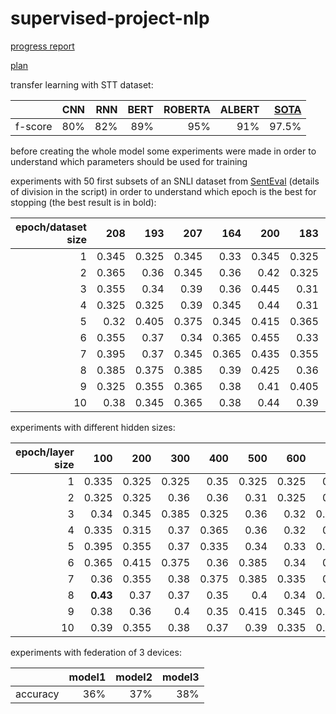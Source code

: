 # supervised-project-nlp

[progress report](https://docs.google.com/document/d/13fx_3LMoLShKbPzI-2fJONHDYD5REDFCP9afX1Fp9HI/edit?usp=sharing)

[plan](https://docs.google.com/spreadsheets/d/167qXpaAgP33eXqeAcZWU0vf8kWOkBBzywC0TKt9r3KU/edit?usp=sharing)

transfer learning with STT dataset:

|    |   CNN |   RNN |   BERT | ROBERTA | ALBERT | [SOTA](https://paperswithcode.com/paper/smart-robust-and-efficient-fine-tuning-for)  | 
|---:|---------:|---------:|---------:|---------:|---------:|---------:|
|  f-score |       80% |       82% |       89% | 95% | 91% | 97.5%  | 





before creating the whole model some experiments were made in order to understand which parameters should be used for training

experiments with 50 first subsets of an SNLI dataset from [SentEval](https://github.com/facebookresearch/SentEval) (details of division in the script) in order to understand which epoch is the best for stopping (the best result is in bold):

|epoch/dataset size|   208 |   193 |   207 |   164 |   200 |   183 |   205 |   195 |   180 |   201 |   192 |   198 |   217 |   210 |   213 |   197 |   209 |   233 |   231 |   245 |   235 |   267 |   246 |   241 |   252 |   230 |   244 |   259 |   253 |   306 |   278 |   276 |   287 |   270 |   299 |   321 |   285 |   281 |   304 |   307 |   327 |   326 |   309 |   295 |   303 |   333 |   350 |   365 |   362 |   367 |
|---:|------:|------:|------:|------:|------:|------:|------:|------:|------:|------:|------:|------:|------:|------:|------:|------:|------:|------:|------:|------:|------:|------:|------:|------:|------:|------:|------:|------:|------:|------:|------:|------:|------:|------:|------:|------:|------:|------:|------:|------:|------:|------:|------:|------:|------:|------:|------:|------:|------:|------:|
|  1 | 0.345 | 0.325 | 0.345 | 0.33  | 0.345 | 0.325 | 0.35  | 0.37  | 0.33  | 0.325 | 0.35  | 0.31  | 0.325 | 0.315 | 0.31  | 0.34  | 0.33  | 0.33  | 0.295 | 0.33  | 0.405 | 0.43  | 0.345 | 0.365 | 0.35  | 0.41  | 0.35  | 0.33  | 0.325 | 0.355 | 0.355 | 0.35  | 0.325 | 0.35  | 0.39  | 0.345 | 0.34  | 0.38  | 0.355 | 0.33  | 0.325 | 0.355 | 0.36  | 0.325 | 0.33  | 0.34  | 0.35  | 0.33  | 0.39  | 0.345 |
|  2 | 0.365 | 0.36  | 0.345 | 0.36  | 0.42  | 0.325 | 0.325 | 0.405 | 0.305 | 0.325 | 0.375 | 0.345 | 0.355 | 0.34  | 0.32  | 0.33  | 0.335 | 0.335 | 0.35  | 0.335 | 0.39  | 0.41  | 0.39  | 0.39  | 0.355 | 0.305 | 0.415 | 0.33  | 0.335 | 0.335 | 0.37  | 0.34  | 0.335 | 0.345 | 0.36  | 0.395 | 0.33  | 0.39  | 0.37  | 0.355 | 0.4   | 0.405 | 0.345 | 0.335 | 0.34  | 0.345 | 0.405 | 0.36  | 0.34  | 0.345 |
|  3 | 0.355 | 0.34  | 0.39  | 0.36  | 0.445 | 0.31  | 0.39  | 0.38  | 0.34  | 0.4   | 0.38  | 0.345 | 0.395 | 0.345 | 0.34  | 0.33  | 0.37  | 0.31  | 0.33  | 0.375 | 0.39  | 0.465 | 0.385 | 0.4   | 0.36  | 0.37  | 0.42  | 0.325 | 0.41  | 0.395 | 0.385 | 0.355 | 0.325 | 0.37  | 0.395 | 0.38  | 0.36  | 0.39  | 0.42  | 0.34  | 0.38  | 0.345 | 0.325 | 0.34  | 0.335 | 0.38  | 0.43  | 0.35  | 0.425 | 0.365 |
|  4 | 0.325 | 0.325 | 0.39  | 0.345 | 0.44  | 0.31  | 0.4   | 0.39  | 0.34  | 0.385 | 0.38  | 0.3   | 0.365 | 0.355 | 0.335 | 0.34  | 0.435 | 0.35  | 0.34  | 0.39  | 0.44  | 0.48  | 0.375 | 0.385 | 0.39  | 0.37  | 0.415 | 0.41  | 0.43  | 0.405 | 0.41  | 0.35  | 0.37  | 0.37  | 0.435 | 0.36  | 0.35  | 0.4   | 0.385 | 0.36  | 0.42  | 0.35  | 0.32  | 0.355 | 0.35  | 0.45  | 0.43  | 0.36  | 0.415 | 0.39  |
|  5 | 0.32  | 0.405 | 0.375 | 0.345 | 0.415 | 0.365 | 0.375 | 0.415 | 0.365 | 0.36  | 0.32  | 0.34  | 0.42  | 0.4   | 0.375 | 0.36  | 0.375 | 0.38  | 0.315 | 0.405 | 0.395 | **0.485** | 0.42  | 0.36  | 0.385 | 0.385 | 0.425 | 0.38  | 0.42  | 0.39  | 0.37  | 0.395 | 0.38  | 0.38  | 0.43  | 0.415 | 0.335 | 0.425 | 0.42  | 0.365 | 0.44  | 0.385 | 0.365 | 0.35  | 0.37  | 0.395 | 0.415 | 0.365 | 0.38  | 0.355 |
|  6 | 0.355 | 0.37  | 0.34  | 0.365 | 0.455 | 0.33  | 0.435 | 0.405 | 0.385 | 0.37  | 0.345 | 0.31  | 0.4   | 0.355 | 0.445 | 0.355 | 0.43  | 0.36  | 0.33  | 0.43  | 0.425 | 0.47  | 0.425 | 0.375 | 0.375 | 0.375 | 0.465 | 0.4   | 0.41  | 0.37  | 0.39  | 0.39  | 0.36  | 0.425 | 0.4   | 0.395 | 0.395 | 0.46  | 0.37  | 0.385 | 0.435 | 0.42  | 0.375 | 0.37  | 0.37  | 0.44  | 0.395 | 0.37  | 0.395 | 0.4   |
|  7 | 0.395 | 0.37  | 0.345 | 0.365 | 0.435 | 0.355 | 0.41  | 0.38  | 0.375 | 0.39  | 0.39  | 0.365 | 0.42  | 0.385 | 0.41  | 0.395 | 0.385 | 0.405 | 0.35  | 0.42  | 0.425 | 0.475 | 0.45  | 0.41  | 0.395 | 0.365 | 0.43  | 0.4   | 0.4   | 0.455 | 0.405 | 0.405 | 0.395 | 0.43  | 0.415 | 0.465 | 0.37  | 0.425 | 0.365 | 0.375 | 0.44  | 0.42  | 0.46  | 0.35  | 0.345 | 0.4   | 0.41  | 0.34  | 0.39  | 0.4   |
|  8 | 0.385 | 0.375 | 0.385 | 0.39  | 0.425 | 0.36  | 0.33  | 0.415 | 0.385 | 0.405 | 0.455 | 0.335 | 0.44  | 0.355 | 0.415 | 0.455 | 0.38  | 0.39  | 0.36  | 0.415 | 0.46  | 0.47  | 0.415 | 0.405 | 0.365 | 0.425 | 0.45  | 0.395 | 0.405 | 0.4   | 0.425 | 0.42  | 0.405 | 0.405 | 0.41  | 0.41  | 0.415 | 0.455 | 0.37  | 0.38  | 0.405 | 0.395 | 0.39  | 0.34  | 0.325 | 0.435 | 0.425 | 0.38  | 0.39  | 0.385 |
|  9 | 0.325 | 0.355 | 0.365 | 0.38  | 0.41  | 0.405 | 0.425 | 0.48  | 0.42  | 0.42  | 0.39  | 0.395 | 0.42  | 0.39  | 0.415 | 0.435 | 0.345 | 0.365 | 0.345 | 0.425 | 0.415 | 0.465 | 0.42  | 0.38  | 0.39  | 0.385 | 0.42  | 0.415 | 0.415 | 0.41  | 0.445 | 0.405 | 0.41  | 0.39  | 0.38  | 0.395 | 0.4   | 0.4   | 0.4   | 0.4   | 0.445 | 0.435 | 0.39  | 0.34  | 0.335 | 0.43  | 0.45  | 0.385 | 0.44  | 0.38  |
|  10 | 0.38  | 0.345 | 0.365 | 0.38  | 0.44  | 0.39  | 0.42  | 0.48  | 0.36  | 0.425 | 0.405 | 0.365 | 0.41  | 0.435 | 0.39  | 0.415 | 0.375 | 0.43  | 0.335 | 0.42  | 0.405 | 0.47  | 0.405 | 0.41  | 0.38  | 0.39  | 0.425 | 0.43  | 0.4   | 0.42  | 0.41  | 0.395 | 0.415 | 0.38  | 0.435 | 0.4   | 0.39  | 0.405 | 0.4   | 0.395 | 0.405 | 0.435 | 0.41  | 0.365 | 0.32  | 0.415 | 0.42  | 0.405 | 0.4   | 0.37  |


experiments with different hidden sizes:

|epoch/layer size|   100 |   200 |   300 |   400 |   500 |   600 |   700 |   800 |   900 |   1000 |   1100 |   1200 |   1300 |   1400 |   1500 |
|---:|------:|------:|------:|------:|------:|------:|------:|------:|------:|-------:|-------:|-------:|-------:|-------:|-------:|
|  1 | 0.335 | 0.325 | 0.325 | 0.35  | 0.325 | 0.325 | 0.32  | 0.325 | 0.33  |  0.37  |  0.36  |  0.345 |  0.335 |  0.365 |  0.325 |
|  2 | 0.325 | 0.325 | 0.36  | 0.36  | 0.31  | 0.325 | 0.34  | 0.37  | 0.325 |  0.32  |  0.37  |  0.335 |  0.325 |  0.355 |  0.345 |
|  3 | 0.34  | 0.345 | 0.385 | 0.325 | 0.36  | 0.32  | 0.385 | 0.32  | 0.33  |  0.335 |  0.335 |  0.325 |  0.325 |  0.285 |  0.32  |
|  4 | 0.335 | 0.315 | 0.37  | 0.365 | 0.36  | 0.32  | 0.33  | 0.32  | 0.33  |  0.345 |  0.34  |  0.325 |  0.325 |  0.305 |  0.4   |
|  5 | 0.395 | 0.355 | 0.37  | 0.335 | 0.34  | 0.33  | 0.345 | 0.345 | 0.315 |  0.325 |  0.33  |  0.33  |  0.33  |  0.35  |  0.36  |
|  6 | 0.365 | 0.415 | 0.375 | 0.36  | 0.385 | 0.34  | 0.33  | 0.34  | 0.33  |  0.35  |  0.345 |  0.325 |  0.34  |  0.335 |  0.355 |
|  7 | 0.36  | 0.355 | 0.38  | 0.375 | 0.385 | 0.335 | 0.34  | 0.33  | 0.315 |  0.345 |  0.345 |  0.33  |  0.325 |  0.345 |  0.355 |
|  8 | **0.43**  | 0.37  | 0.37  | 0.35  | 0.4   | 0.34  | 0.335 | 0.33  | 0.325 |  0.345 |  0.345 |  0.345 |  0.325 |  0.325 |  0.35  |
|  9 | 0.38  | 0.36  | 0.4   | 0.35  | 0.415 | 0.345 | 0.335 | 0.335 | 0.345 |  0.345 |  0.345 |  0.345 |  0.325 |  0.33  |  0.34  |
|  10 | 0.39  | 0.355 | 0.38  | 0.37  | 0.39  | 0.335 | 0.325 | 0.335 | 0.34  |  0.32  |  0.345 |  0.345 |  0.32  |  0.28  |  0.335 |

experiments with federation of 3 devices:

|    |   model1 |   model2 |   model3 |
|---:|---------:|---------:|---------:|
|  accuracy |       36% |       37% |       38% |
